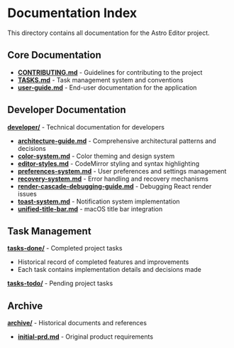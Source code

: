 # Documentation Index

This directory contains all documentation for the Astro Editor project.

## Core Documentation

- **[CONTRIBUTING.md](CONTRIBUTING.md)** - Guidelines for contributing to the project
- **[TASKS.md](TASKS.md)** - Task management system and conventions
- **[user-guide.md](user-guide.md)** - End-user documentation for the application

## Developer Documentation

**[developer/](developer/)** - Technical documentation for developers

- **[architecture-guide.md](developer/architecture-guide.md)** - Comprehensive architectural patterns and decisions
- **[color-system.md](developer/color-system.md)** - Color theming and design system
- **[editor-styles.md](developer/editor-styles.md)** - CodeMirror styling and syntax highlighting
- **[preferences-system.md](developer/preferences-system.md)** - User preferences and settings management
- **[recovery-system.md](developer/recovery-system.md)** - Error handling and recovery mechanisms
- **[render-cascade-debugging-guide.md](developer/render-cascade-debugging-guide.md)** - Debugging React render issues
- **[toast-system.md](developer/toast-system.md)** - Notification system implementation
- **[unified-title-bar.md](developer/unified-title-bar.md)** - macOS title bar integration

## Task Management

**[tasks-done/](tasks-done/)** - Completed project tasks

- Historical record of completed features and improvements
- Each task contains implementation details and decisions made

**[tasks-todo/](tasks-todo/)** - Pending project tasks

## Archive

**[archive/](archive/)** - Historical documents and references

- **[initial-prd.md](archive/initial-prd.md)** - Original product requirements
